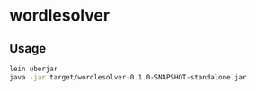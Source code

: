 # wordlesolver

## Usage

```bash
lein uberjar
java -jar target/wordlesolver-0.1.0-SNAPSHOT-standalone.jar
```
